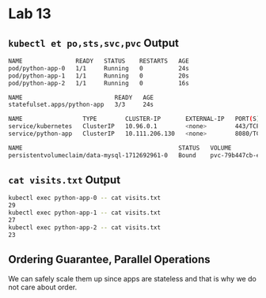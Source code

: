# Lab 13

## `kubectl et po,sts,svc,pvc` Output
```bash
NAME               READY   STATUS    RESTARTS   AGE
pod/python-app-0   1/1     Running   0          24s
pod/python-app-1   1/1     Running   0          20s
pod/python-app-2   1/1     Running   0          16s

NAME                          READY   AGE
statefulset.apps/python-app   3/3     24s

NAME                 TYPE        CLUSTER-IP       EXTERNAL-IP   PORT(S)    AGE
service/kubernetes   ClusterIP   10.96.0.1        <none>        443/TCP    27d
service/python-app   ClusterIP   10.111.206.130   <none>        8080/TCP   24s

NAME                                            STATUS   VOLUME                                     CAPACITY   ACCESS MODES   STORAGECLASS   AGE
persistentvolumeclaim/data-mysql-1712692961-0   Bound    pvc-79b447cb-edb7-4d47-ab8f-b0da97d5e939   8Gi        RWO            standard       21d
```

## `cat visits.txt` Output
```bash
kubectl exec python-app-0 -- cat visits.txt
29
kubectl exec python-app-1 -- cat visits.txt
27
kubectl exec python-app-2 -- cat visits.txt
23
```

## Ordering Guarantee, Parallel Operations
We can safely scale them up since apps are stateless and that is why we do not care about order.
